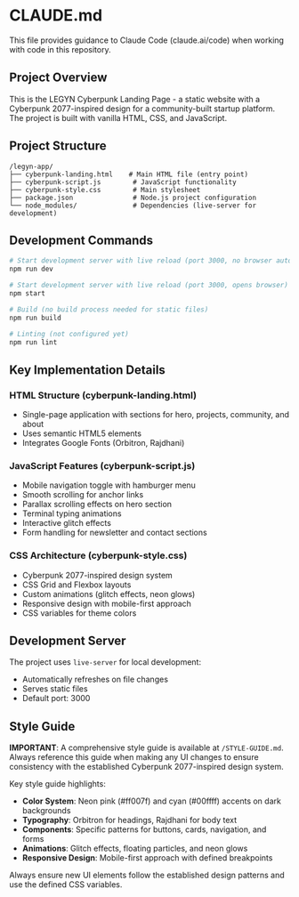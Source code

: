 # CLAUDE.md

This file provides guidance to Claude Code (claude.ai/code) when working with code in this repository.

## Project Overview

This is the LEGYN Cyberpunk Landing Page - a static website with a Cyberpunk 2077-inspired design for a community-built startup platform. The project is built with vanilla HTML, CSS, and JavaScript.

## Project Structure

```
/legyn-app/
├── cyberpunk-landing.html    # Main HTML file (entry point)
├── cyberpunk-script.js        # JavaScript functionality
├── cyberpunk-style.css        # Main stylesheet
├── package.json               # Node.js project configuration
└── node_modules/              # Dependencies (live-server for development)
```

## Development Commands

```bash
# Start development server with live reload (port 3000, no browser auto-open)
npm run dev

# Start development server with live reload (port 3000, opens browser)
npm start

# Build (no build process needed for static files)
npm run build

# Linting (not configured yet)
npm run lint
```

## Key Implementation Details

### HTML Structure (cyberpunk-landing.html)
- Single-page application with sections for hero, projects, community, and about
- Uses semantic HTML5 elements
- Integrates Google Fonts (Orbitron, Rajdhani)

### JavaScript Features (cyberpunk-script.js)
- Mobile navigation toggle with hamburger menu
- Smooth scrolling for anchor links
- Parallax scrolling effects on hero section
- Terminal typing animations
- Interactive glitch effects
- Form handling for newsletter and contact sections

### CSS Architecture (cyberpunk-style.css)
- Cyberpunk 2077-inspired design system
- CSS Grid and Flexbox layouts
- Custom animations (glitch effects, neon glows)
- Responsive design with mobile-first approach
- CSS variables for theme colors

## Development Server

The project uses `live-server` for local development:
- Automatically refreshes on file changes
- Serves static files
- Default port: 3000

## Style Guide

**IMPORTANT**: A comprehensive style guide is available at `/STYLE-GUIDE.md`. Always reference this guide when making any UI changes to ensure consistency with the established Cyberpunk 2077-inspired design system.

Key style guide highlights:
- **Color System**: Neon pink (#ff007f) and cyan (#00ffff) accents on dark backgrounds
- **Typography**: Orbitron for headings, Rajdhani for body text
- **Components**: Specific patterns for buttons, cards, navigation, and forms
- **Animations**: Glitch effects, floating particles, and neon glows
- **Responsive Design**: Mobile-first approach with defined breakpoints

Always ensure new UI elements follow the established design patterns and use the defined CSS variables.